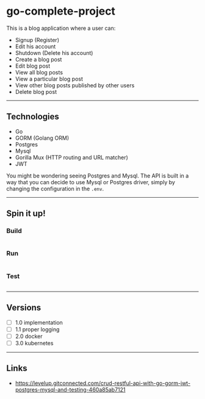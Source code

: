 
# go-complete-project

This is a blog application where a user can:
* Signup (Register)
* Edit his account
* Shutdown (Delete his account)
* Create a blog post
* Edit blog post
* View all blog posts
* View a particular blog post
* View other blog posts published by other users
* Delete blog post

---

## Technologies

* Go
* GORM (Golang ORM)
* Postgres
* Mysql
* Gorilla Mux (HTTP routing and URL matcher)
* JWT

You might be wondering seeing Postgres and Mysql. The API is built in a way that you can decide to use Mysql or Postgres driver, simply by changing the configuration in the `.env`.

---

## Spin it up!

### Build
```
```

### Run
```
```

### Test
```
```

---

## Versions

- [ ] 1.0 implementation
- [ ] 1.1 proper logging
- [ ] 2.0 docker
- [ ] 3.0 kubernetes

---

## Links

* https://levelup.gitconnected.com/crud-restful-api-with-go-gorm-jwt-postgres-mysql-and-testing-460a85ab7121
